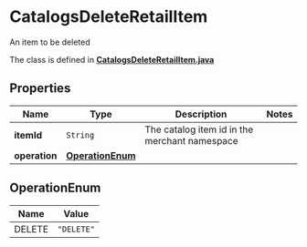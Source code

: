 

# CatalogsDeleteRetailItem

An item to be deleted

The class is defined in **[CatalogsDeleteRetailItem.java](../../src/main/java/org/openapitools/model/CatalogsDeleteRetailItem.java)**

## Properties

Name | Type | Description | Notes
------------ | ------------- | ------------- | -------------
**itemId** | `String` | The catalog item id in the merchant namespace | 
**operation** | [**OperationEnum**](#OperationEnum) |  | 


## OperationEnum

Name | Value
---- | -----
DELETE | `"DELETE"`


